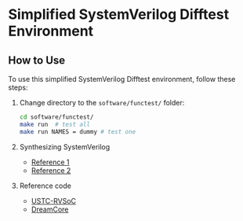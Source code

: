 # Simplified SystemVerilog Difftest Environment

## How to Use

To use this simplified SystemVerilog Difftest environment, follow these steps:

1. Change directory to the `software/functest/` folder:

    ```bash
    cd software/functest/
    make run  # test all 
    make run NAMES = dummy # test one
    ```

2. Synthesizing SystemVerilog
   - [Reference 1](https://zhuanlan.zhihu.com/p/479482290)
   - [Reference 2](https://github.com/thu-cs-lab/verilog-coding-standard)

3. Reference code
   - [USTC-RVSoC](https://github.com/WangXuan95/USTC-RVSoC)
   - [DreamCore](https://github.com/lizhirui/DreamCore)

